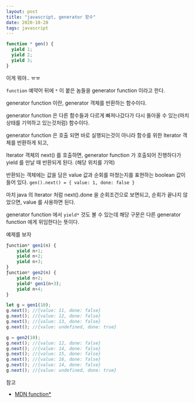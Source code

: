 ```yaml
---
layout: post
title: "javascript, generator 함수"
date: 2020-10-28
tags: javascript
---
```


``` javascript
function * gen() {
  yield 1;
  yield 2;
  yield 3;
}
```

이게 뭐야.. ㅠㅠ

`function` 예약어 뒤에 `*` 이 붙은 놈들을 generator function 이라고 한다.

generator function 이란, generator 객체를 반환하는 함수이다.

generator function 은 다른 함수들과 다르게 빠져나갔다가 다시 돌아올 수 있는(마치 상태를 기억하고 있는것처럼) 함수이다.

generator function 은 호출 되면 바로 실행되는것이 아니라 함수를 위한 Iterator 객체를 반환하게 되고,

Iterator 객체의 next() 를 호출하면, generator function 가 호출되어 진행하다가 yield 를 만날 때 반환되게 된다. (해당 위치를 기억)

반환되는 객체에는 값을 담은 value 값과 순회를 마쳤는지를 표현하는 boolean 값이 들어 있다. `gen().next() = { value: 1, done: false }`

마치 java 의 Iterator 처럼 next().done 을 순회조건으로 보면되고, 순회가 끝나지 않았으면, value 를 사용하면 된다.

generator function 에서 `yield*` 것도 볼 수 있는데 해당 구문은 다른 generator function 에게 위임한다는 뜻이다.

예제를 보자

``` javascript
ƒunction* gen1(n) {
    yield n+1;
    yield n+2;
    yield n+3;
}
ƒunction* gen2(n) {
    yield n+2;
    yield* gen1(n+3);
    yield n+4;
}

let g = gen1(10);
g.next(); //{value: 11, done: false}
g.next(); //{value: 12, done: false}
g.next(); //{value: 13, done: false}
g.next(); //{value: undefined, done: true}

g = gen2(10);
g.next(); //{value: 12, done: false}
g.next(); //{value: 14, done: false}
g.next(); //{value: 15, done: false}
g.next(); //{value: 16, done: false}
g.next(); //{value: 14, done: false}
g.next(); //{value: undefined, done: true}
```

참고
- [MDN function*](https://developer.mozilla.org/ko/docs/Web/JavaScript/Reference/Statements/function*)
